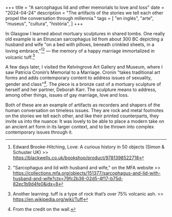 +++
title = "A sarcophagus lid and other memorials to love and loss"
date = "2024-04-24"
description = "The artifacts of the stories we tell each other propel the conversation through millennia."
tags = [
    "en inglés", "arte", "museus", "cultura", "história",
]
+++

In Glasgow I learned about mortuary sculptures in shared tombs. One really old example is an Etruscan sarcophagus lid from about 300 BC depicting a husband and wife "on a bed with pillows, beneath crinkled sheets, in a loving embrace,"[^1][^2] — the memory of a happy marriage immortalized in volcanic tuff.[^3]

A few days later, I visited the Kelvingrove Art Gallery and Museum, where I saw Patricia Cronin’s Memorial to a Marriage. Cronin "takes traditional art forms and adds contemporary content to address issues of sexuality, gender and class"[^4]. The piece is a bronze cast of a mortuary sculpture of herself and her partner, Deborah Karr. The sculpture means to address, among other things, issues of gay marriage, love and loss.

Both of these are an example of artifacts as recorders and shapers of the human conversation on timeless issues. They are rock and metal footnotes on the stories we tell each other, and like their printed counterparts, they invite us into the nuance: It was lovely to be able to place a modern take on an ancient art form in its larger context, and to be thrown into complex contemporary issues through it.

[^1]: Edward Brooke-Hitching, Love: A curious history in 50 objects (Simon & Schuster UK) >> https://blackwells.co.uk/bookshop/product/9781398522718
[^2]: "Sarcophagus and lid with husband and wife," on the MFA website >> https://collections.mfa.org/objects/151377/sarcophagus-and-lid-with-husband-and-wife?ctx=79fc2b36-02d5-4f17-b75d-82ec1b9d4fe0&idx=8
[^3]: Another learning: tuff is a type of rock that’s over 75% volcanic ash. >> https://en.wikipedia.org/wiki/Tuff
[^4]: From the credit on the wall.
